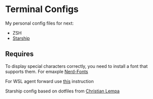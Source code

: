 # Terminal Configs
My personal config files for next:
- ZSH
- [Starship](https://starship.rs/) 

## Requires
To display special characters correctly, you need to install a font that supports them. 
For emaxple [Nerd-Fonts](https://www.nerdfonts.com/)

For WSL agent forward use [this](https://gist.github.com/strarsis/e533f4bca5ae158481bbe53185848d49) instruction

Starship config based on dotfiles from [Christian Lempa](https://github.com/ChristianLempa/dotfiles/tree/main)
